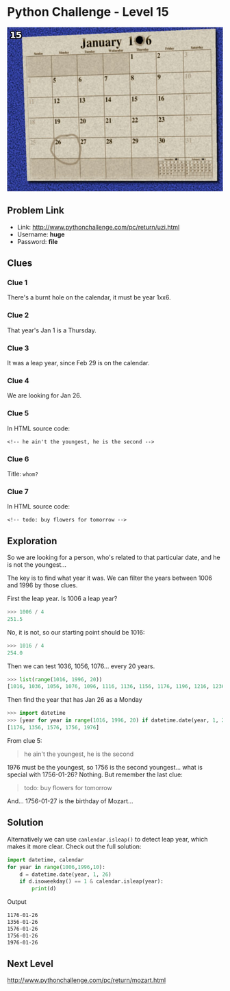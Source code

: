 # Python Challenge - Level 15

![](src/level_15/screen15.jpg)

## Problem Link

- Link: http://www.pythonchallenge.com/pc/return/uzi.html
- Username: **huge**
- Password: **file**


Clues
-----

### Clue 1

There's a burnt hole on the calendar, it must be year 1xx6. 

### Clue 2

That year's Jan 1 is a Thursday. 

### Clue 3

It was a leap year, since Feb 29 is on the calendar.

### Clue 4

We are looking for Jan 26.

### Clue 5

In HTML source code:

```
<!-- he ain't the youngest, he is the second -->
```

### Clue 6

Title: ``whom?``

### Clue 7

In HTML source code:

```
<!-- todo: buy flowers for tomorrow -->
```

Exploration
-----------

So we are looking for a person, who's related to that particular date, and he is not the youngest...

The key is to find what year it was. We can filter the years between 1006 and 1996 by those clues. 

First the leap year. Is 1006 a leap year?

```python
>>> 1006 / 4
251.5
```

No, it is not, so our starting point should be 1016:

```python
>>> 1016 / 4
254.0
```

Then we can test 1036, 1056, 1076... every 20 years.

```python
>>> list(range(1016, 1996, 20))
[1016, 1036, 1056, 1076, 1096, 1116, 1136, 1156, 1176, 1196, 1216, 1236, 1256, 1276, 1296, 1316, 1336, 1356, 1376, 1396, 1416, 1436, 1456, 1476, 1496, 1516, 1536, 1556, 1576, 1596, 1616, 1636, 1656, 1676, 1696, 1716, 1736, 1756, 1776, 1796, 1816, 1836, 1856, 1876, 1896, 1916, 1936, 1956, 1976]
```

Then find the year that has Jan 26 as a Monday

```python
>>> import datetime
>>> [year for year in range(1016, 1996, 20) if datetime.date(year, 1, 26).isoweekday() == 1]
[1176, 1356, 1576, 1756, 1976]
```

From clue 5:

> he ain't the youngest, he is the second 

1976 must be the youngest, so 1756 is the second youngest... what is special with 1756-01-26? Nothing. But remember the last clue:

> todo: buy flowers for tomorrow 

And... 1756-01-27 is the birthday of Mozart...


## Solution

Alternatively we can use ``canlendar.isleap()`` to detect leap year, which makes it more clear. Check out the full solution:


```python
import datetime, calendar
for year in range(1006,1996,10):
    d = datetime.date(year, 1, 26)
    if d.isoweekday() == 1 & calendar.isleap(year):
        print(d)
```

Output

```
1176-01-26
1356-01-26
1576-01-26
1756-01-26
1976-01-26
```

## Next Level

http://www.pythonchallenge.com/pc/return/mozart.html

<div class="ad">
<script src='//z-na.amazon-adsystem.com/widgets/onejs?MarketPlace=US&amp;adInstanceId=0f3c2d71-0c18-4aca-be44-ba6e8892af33&amp;storeId=xstore0b-20'></script> 
</div>  